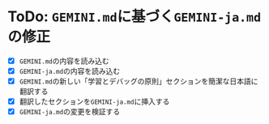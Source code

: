 # ToDo: `GEMINI.md`に基づく`GEMINI-ja.md`の修正

- [x] `GEMINI.md`の内容を読み込む
- [x] `GEMINI-ja.md`の内容を読み込む
- [x] `GEMINI.md`の新しい「学習とデバッグの原則」セクションを簡潔な日本語に翻訳する
- [x] 翻訳したセクションを`GEMINI-ja.md`に挿入する
- [x] `GEMINI-ja.md`の変更を検証する
